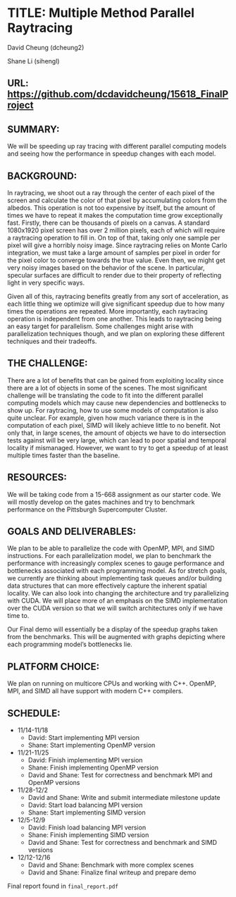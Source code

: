 # TITLE: Multiple Method Parallel Raytracing

David Cheung (dcheung2)

Shane Li (sihengl)


## URL: https://github.com/dcdavidcheung/15618_FinalProject


## SUMMARY: 

We will be speeding up ray tracing with different parallel computing models and seeing how the performance in speedup changes with each model.


## BACKGROUND:

In raytracing, we shoot out a ray through the center of each pixel of the screen and calculate the color of that pixel by accumulating colors from the albedos. This operation is not too expensive by itself, but the amount of times we have to repeat it makes the computation time grow exceptionally fast. Firstly, there can be thousands of pixels on a canvas. A standard 1080x1920 pixel screen has over 2 million pixels, each of which will require a raytracing operation to fill in. On top of that, taking only one sample per pixel will give a horribly noisy image. Since raytracing relies on Monte Carlo integration, we must take a large amount of samples per pixel in order for the pixel color to converge towards the true value. Even then, we might get very noisy images based on the behavior of the scene. In particular, specular surfaces are difficult to render due to their property of reflecting light in very specific ways.

Given all of this, raytracing benefits greatly from any sort of acceleration, as each little thing we optimize will give significant speedup due to how many times the operations are repeated. More importantly, each raytracing operation is independent from one another. This leads to raytracing being an easy target for parallelism. Some challenges might arise with parallelization techniques though, and we plan on exploring these different techniques and their tradeoffs.


## THE CHALLENGE: 

There are a lot of benefits that can be gained from exploiting locality since there are a lot of objects in some of the scenes. The most significant challenge will be translating the code to fit into the different parallel computing models which may cause new dependencies and bottlenecks to show up. For raytracing, how to use some models of computation is also quite unclear. For example, given how much variance there is in the computation of each pixel, SIMD will likely achieve little to no benefit. Not only that, in large scenes, the amount of objects we have to do intersection tests against will be very large, which can lead to poor spatial and temporal locality if mismanaged. However, we want to try to get a speedup of at least multiple times faster than the baseline.


## RESOURCES:

We will be taking code from a 15-668 assignment as our starter code. We will mostly develop on the gates machines and try to benchmark performance on the Pittsburgh Supercomputer Cluster. 


## GOALS AND DELIVERABLES:

We plan to be able to parallelize the code with OpenMP, MPI, and SIMD instructions. For each parallelization model, we plan to benchmark the performance with increasingly complex scenes to gauge performance and bottlenecks associated with each programming model. As for stretch goals, we currently are thinking about implementing task queues and/or building data structures that can more effectively capture the inherent spatial locality. We can also look into changing the architecture and try parallelizing with CUDA. We will place more of an emphasis on the SIMD implementation over the CUDA version so that we will switch architectures only if we have time to. 

Our Final demo will essentially be a display of the speedup graphs taken from the benchmarks. This will be augmented with graphs depicting where each programming model’s bottlenecks lie.


## PLATFORM CHOICE:

We plan on running on multicore CPUs and working with C++. OpenMP, MPI, and SIMD all have support with modern C++ compilers. 



## SCHEDULE: 

- 11/14-11/18  
	- David: Start implementing MPI version  
	- Shane: Start implementing OpenMP version  
- 11/21-11/25
	- David: Finish implementing MPI version  
	- Shane: Finish implementing OpenMP version  
    - David and Shane: Test for correctness and benchmark MPI and OpenMP versions  
- 11/28-12/2  
	- David and Shane: Write and submit intermediate milestone update  
    - David: Start load balancing MPI version  
    - Shane: Start implementing SIMD version  
- 12/5-12/9  
    - David: Finish load balancing MPI version  
    - Shane: Finish implementing SIMD version  
    - David and Shane: Test for correctness and benchmark and SIMD versions  
- 12/12-12/16  
    - David and Shane: Benchmark with more complex scenes  
	- David and Shane: Finalize final writeup and prepare demo  
  
Final report found in `final_report.pdf`